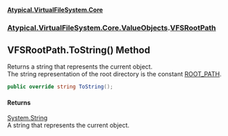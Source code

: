 #### [Atypical.VirtualFileSystem.Core](VirtualFileSystem.md 'VirtualFileSystem')
### [Atypical.VirtualFileSystem.Core.ValueObjects](VirtualFileSystem.md#Atypical.VirtualFileSystem.Core.ValueObjects 'Atypical.VirtualFileSystem.Core.ValueObjects').[VFSRootPath](VFSRootPath.md 'Atypical.VirtualFileSystem.Core.ValueObjects.VFSRootPath')

## VFSRootPath.ToString() Method

Returns a string that represents the current object.  
The string representation of the root directory is the constant [ROOT_PATH](VFSConstants.ROOT_PATH.md 'Atypical.VirtualFileSystem.Core.VFSConstants.ROOT_PATH').

```csharp
public override string ToString();
```

#### Returns
[System.String](https://docs.microsoft.com/en-us/dotnet/api/System.String 'System.String')  
A string that represents the current object.